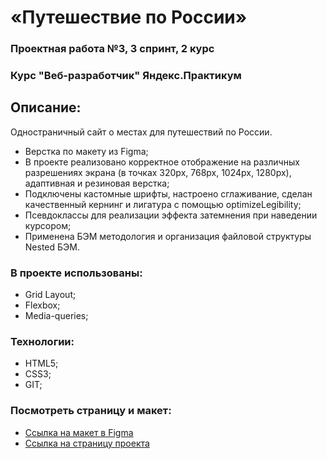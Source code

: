 # «Путешествие по России»
### Проектная работа №3, 3 спринт, 2 курс
### Курс "Веб-разработчик" Яндекс.Практикум

## Описание:
 Одностраничный сайт о местах для путешествий по России.

 * Верстка по макету из Figma;
 * В проекте реализовано корректное отображение на различных разрешениях экрана (в точках 320px, 768px, 1024px, 1280px), адаптивная и резиновая верстка;
 * Подключены кастомные шрифты, настроено сглаживание, сделан качественный кернинг и лигатура с помощью optimizeLegibility;
 * Псевдоклассы для реализации эффекта затемнения при наведении курсором;
 * Применена БЭМ методология и организация файловой структуры Nested БЭМ.

### В проекте использованы:
* Grid Layout;
* Flexbox;
* Media-queries;

### Технологии:
* HTML5;
* CSS3;
* GIT;

### Посмотреть страницу и макет:
* [Ссылка на макет в Figma](https://www.figma.com/file/5S2WSbEFL6awjVWJ0NWL8Q/Sprint-3_-Russia-_-desktop-mobile?node-id=28503%3A0)
* [Ссылка на страницу проекта](https://13thirteenth13.github.io/russian-travel/index.html)

